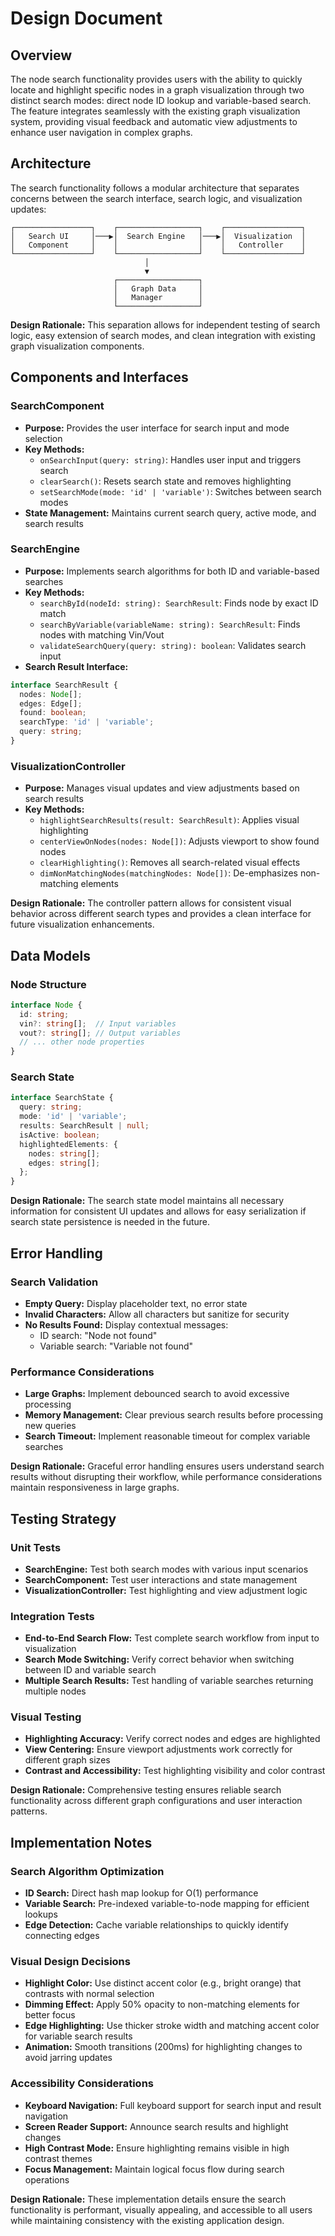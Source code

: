 # Design Document

## Overview

The node search functionality provides users with the ability to quickly locate and highlight specific nodes in a graph visualization through two distinct search modes: direct node ID lookup and variable-based search. The feature integrates seamlessly with the existing graph visualization system, providing visual feedback and automatic view adjustments to enhance user navigation in complex graphs.

## Architecture

The search functionality follows a modular architecture that separates concerns between the search interface, search logic, and visualization updates:

```
┌─────────────────┐    ┌──────────────────┐    ┌─────────────────┐
│   Search UI     │───▶│  Search Engine   │───▶│  Visualization  │
│   Component     │    │                  │    │   Controller    │
└─────────────────┘    └──────────────────┘    └─────────────────┘
                              │
                              ▼
                       ┌──────────────────┐
                       │   Graph Data     │
                       │   Manager        │
                       └──────────────────┘
```

**Design Rationale:** This separation allows for independent testing of search logic, easy extension of search modes, and clean integration with existing graph visualization components.

## Components and Interfaces

### SearchComponent
- **Purpose:** Provides the user interface for search input and mode selection
- **Key Methods:**
  - `onSearchInput(query: string)`: Handles user input and triggers search
  - `clearSearch()`: Resets search state and removes highlighting
  - `setSearchMode(mode: 'id' | 'variable')`: Switches between search modes
- **State Management:** Maintains current search query, active mode, and search results

### SearchEngine
- **Purpose:** Implements search algorithms for both ID and variable-based searches
- **Key Methods:**
  - `searchById(nodeId: string): SearchResult`: Finds node by exact ID match
  - `searchByVariable(variableName: string): SearchResult`: Finds nodes with matching Vin/Vout
  - `validateSearchQuery(query: string): boolean`: Validates search input
- **Search Result Interface:**
```typescript
interface SearchResult {
  nodes: Node[];
  edges: Edge[];
  found: boolean;
  searchType: 'id' | 'variable';
  query: string;
}
```

### VisualizationController
- **Purpose:** Manages visual updates and view adjustments based on search results
- **Key Methods:**
  - `highlightSearchResults(result: SearchResult)`: Applies visual highlighting
  - `centerViewOnNodes(nodes: Node[])`: Adjusts viewport to show found nodes
  - `clearHighlighting()`: Removes all search-related visual effects
  - `dimNonMatchingNodes(matchingNodes: Node[])`: De-emphasizes non-matching elements

**Design Rationale:** The controller pattern allows for consistent visual behavior across different search types and provides a clean interface for future visualization enhancements.

## Data Models

### Node Structure
```typescript
interface Node {
  id: string;
  vin?: string[];  // Input variables
  vout?: string[]; // Output variables
  // ... other node properties
}
```

### Search State
```typescript
interface SearchState {
  query: string;
  mode: 'id' | 'variable';
  results: SearchResult | null;
  isActive: boolean;
  highlightedElements: {
    nodes: string[];
    edges: string[];
  };
}
```

**Design Rationale:** The search state model maintains all necessary information for consistent UI updates and allows for easy serialization if search state persistence is needed in the future.

## Error Handling

### Search Validation
- **Empty Query:** Display placeholder text, no error state
- **Invalid Characters:** Allow all characters but sanitize for security
- **No Results Found:** Display contextual messages:
  - ID search: "Node not found"
  - Variable search: "Variable not found"

### Performance Considerations
- **Large Graphs:** Implement debounced search to avoid excessive processing
- **Memory Management:** Clear previous search results before processing new queries
- **Search Timeout:** Implement reasonable timeout for complex variable searches

**Design Rationale:** Graceful error handling ensures users understand search results without disrupting their workflow, while performance considerations maintain responsiveness in large graphs.

## Testing Strategy

### Unit Tests
- **SearchEngine:** Test both search modes with various input scenarios
- **SearchComponent:** Test user interactions and state management
- **VisualizationController:** Test highlighting and view adjustment logic

### Integration Tests
- **End-to-End Search Flow:** Test complete search workflow from input to visualization
- **Search Mode Switching:** Verify correct behavior when switching between ID and variable search
- **Multiple Search Results:** Test handling of variable searches returning multiple nodes

### Visual Testing
- **Highlighting Accuracy:** Verify correct nodes and edges are highlighted
- **View Centering:** Ensure viewport adjustments work correctly for different graph sizes
- **Contrast and Accessibility:** Test highlighting visibility and color contrast

**Design Rationale:** Comprehensive testing ensures reliable search functionality across different graph configurations and user interaction patterns.

## Implementation Notes

### Search Algorithm Optimization
- **ID Search:** Direct hash map lookup for O(1) performance
- **Variable Search:** Pre-indexed variable-to-node mapping for efficient lookups
- **Edge Detection:** Cache variable relationships to quickly identify connecting edges

### Visual Design Decisions
- **Highlight Color:** Use distinct accent color (e.g., bright orange) that contrasts with normal selection
- **Dimming Effect:** Apply 50% opacity to non-matching elements for better focus
- **Edge Highlighting:** Use thicker stroke width and matching accent color for variable search results
- **Animation:** Smooth transitions (200ms) for highlighting changes to avoid jarring updates

### Accessibility Considerations
- **Keyboard Navigation:** Full keyboard support for search input and result navigation
- **Screen Reader Support:** Announce search results and highlight changes
- **High Contrast Mode:** Ensure highlighting remains visible in high contrast themes
- **Focus Management:** Maintain logical focus flow during search operations

**Design Rationale:** These implementation details ensure the search functionality is performant, visually appealing, and accessible to all users while maintaining consistency with the existing application design.